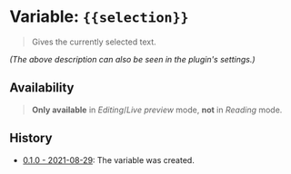 # Variable: `{{selection}}`

> Gives the currently selected text.

_(The above description can also be seen in the plugin's settings.)_

## Availability
> <strong>Only available</strong> in <em>Editing</em>/<em>Live preview</em> mode, <strong>not</strong> in <em>Reading</em> mode.

## History
- [0.1.0 - 2021-08-29](https://github.com/Taitava/obsidian-shellcommands/blob/main/CHANGELOG.md#010---2021-08-29): The variable was created.